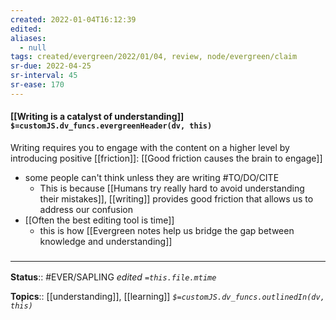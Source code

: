 ```yaml
---
created: 2022-01-04T16:12:39 
edited: 
aliases:
  - null
tags: created/evergreen/2022/01/04, review, node/evergreen/claim
sr-due: 2022-04-25
sr-interval: 45
sr-ease: 170
---
```


#### [[Writing is a catalyst of understanding]] `$=customJS.dv_funcs.evergreenHeader(dv, this)`

Writing requires you to engage with the content on a higher level by introducing positive [[friction]]:
[[Good friction causes the brain to engage]]

- some people can't think unless they are writing #TO/DO/CITE  
	- This is because [[Humans try really hard to avoid understanding their mistakes]], [[writing]] provides good friction that allows us to address our confusion
- [[Often the best editing tool is time]] 
	- this is how [[Evergreen notes help us bridge the gap between knowledge and understanding]]

### <hr class="footnote"/>

**Status**:: #EVER/SAPLING 
*edited `=this.file.mtime`*

**Topics**:: [[understanding]], [[learning]]
*`$=customJS.dv_funcs.outlinedIn(dv, this)`*
